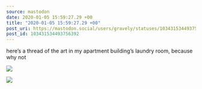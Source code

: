 ```yaml
---
source: mastodon
date: 2020-01-05 15:59:27.29 +00
title: "2020-01-05 15:59:27.29 +00"
post_uri: https://mastodon.social/users/gravely/statuses/103431534493756392
post_id: 103431534493756392
---
```

here’s a thread of the art in my apartment building’s laundry room, because why not


![](/images/23557824.png)

![](/images/23557825.png)

